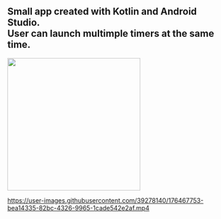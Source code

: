 Small app created with Kotlin and Android Studio.  
User can launch multimple timers at the same time.
 ---
  
<img src="https://user-images.githubusercontent.com/39278140/176468342-ec930c98-e31a-4852-bb80-ea1535102581.png" width="300">

https://user-images.githubusercontent.com/39278140/176467753-bea14335-82bc-4326-9965-1cade542e2af.mp4


